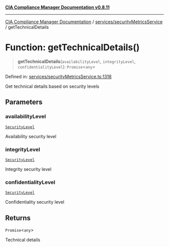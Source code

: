 [**CIA Compliance Manager Documentation v0.8.11**](../../../README.md)

***

[CIA Compliance Manager Documentation](../../../modules.md) / [services/securityMetricsService](../README.md) / getTechnicalDetails

# Function: getTechnicalDetails()

> **getTechnicalDetails**(`availabilityLevel`, `integrityLevel`, `confidentialityLevel`): `Promise`\<`any`\>

Defined in: [services/securityMetricsService.ts:1318](https://github.com/Hack23/cia-compliance-manager/blob/d6eede30e4f01622fe18187e98b207e9a06a781f/src/services/securityMetricsService.ts#L1318)

Get technical details based on security levels

## Parameters

### availabilityLevel

[`SecurityLevel`](../../../types/cia/type-aliases/SecurityLevel.md)

Availability security level

### integrityLevel

[`SecurityLevel`](../../../types/cia/type-aliases/SecurityLevel.md)

Integrity security level

### confidentialityLevel

[`SecurityLevel`](../../../types/cia/type-aliases/SecurityLevel.md)

Confidentiality security level

## Returns

`Promise`\<`any`\>

Technical details
